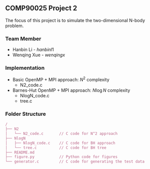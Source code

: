 ## COMP90025 Project 2
The focus of this project is to simulate the two-dimensional N-body problem.

### Team Member
- Hanbin Li - $hanbinl1$
- Wenqing Xue - $wenqingx$

### Implementation
- Basic OpenMP + MPI approach: $N^2$ complexity
  - N2_code.c
- Barnes-Hut OpenMP + MPI approach: $N\log N$ complexity
  - NlogN_code.c
  - tree.c

### Folder Structure
```js
/    
├── N2
│   └── N2_code.c       // C code for N^2 approach
├── NlogN
│   ├── NlogN_code.c    // C code for BH approach
│   └── tree.c          // C code for BH tree
├── README.md
├── figure.py           // Python code for figures
└── generator.c         // C code for generating the test data
```
